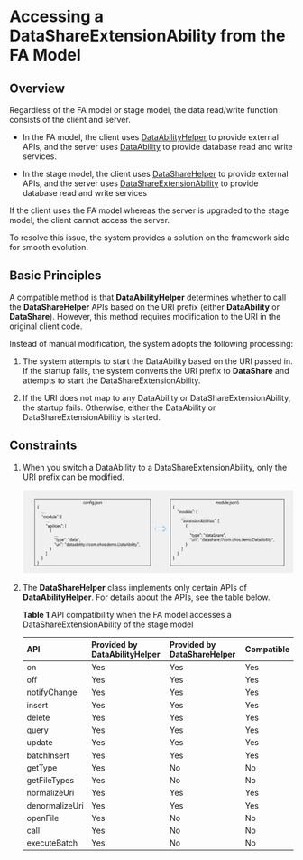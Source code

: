 # Accessing a DataShareExtensionAbility from the FA Model


## Overview

Regardless of the FA model or stage model, the data read/write function consists of the client and server.

- In the FA model, the client uses [DataAbilityHelper](../reference/apis-ability-kit/js-apis-inner-ability-dataAbilityHelper.md) to provide external APIs, and the server uses [DataAbility](dataability-overview.md) to provide database read and write services.

- In the stage model, the client uses [DataShareHelper](../reference/apis-arkdata/js-apis-data-dataShare-sys.md#datasharehelper) to provide external APIs, and the server uses [DataShareExtensionAbility](../reference/apis-arkdata/js-apis-application-dataShareExtensionAbility-sys.md) to provide database read and write services

If the client uses the FA model whereas the server is upgraded to the stage model, the client cannot access the server.

To resolve this issue, the system provides a solution on the framework side for smooth evolution.


## Basic Principles

A compatible method is that **DataAbilityHelper** determines whether to call the **DataShareHelper** APIs based on the URI prefix (either **DataAbility** or **DataShare**). However, this method requires modification to the URI in the original client code.

Instead of manual modification, the system adopts the following processing:

1. The system attempts to start the DataAbility based on the URI passed in. If the startup fails, the system converts the URI prefix to **DataShare** and attempts to start the DataShareExtensionAbility.

2. If the URI does not map to any DataAbility or DataShareExtensionAbility, the startup fails. Otherwise, either the DataAbility or DataShareExtensionAbility is started.


## Constraints

1. When you switch a DataAbility to a DataShareExtensionAbility, only the URI prefix can be modified.

   ![FAvsStage-uri](figures/FAvsStage-uri.png)

2. The **DataShareHelper** class implements only certain APIs of **DataAbilityHelper**. For details about the APIs, see the table below.

   **Table 1** API compatibility when the FA model accesses a DataShareExtensionAbility of the stage model

   | API| Provided by DataAbilityHelper| Provided by DataShareHelper| Compatible|
   | -------- | -------- | -------- | -------- |
   | on | Yes| Yes| Yes|
   | off | Yes| Yes| Yes|
   | notifyChange | Yes| Yes| Yes|
   | insert | Yes| Yes| Yes|
   | delete | Yes| Yes| Yes|
   | query | Yes| Yes| Yes|
   | update | Yes| Yes| Yes|
   | batchInsert | Yes| Yes| Yes|
   | getType | Yes| No| No|
   | getFileTypes | Yes| No| No|
   | normalizeUri | Yes| Yes| Yes|
   | denormalizeUri | Yes| Yes| Yes|
   | openFile | Yes| No| No|
   | call | Yes| No| No|
   | executeBatch | Yes| No| No|
